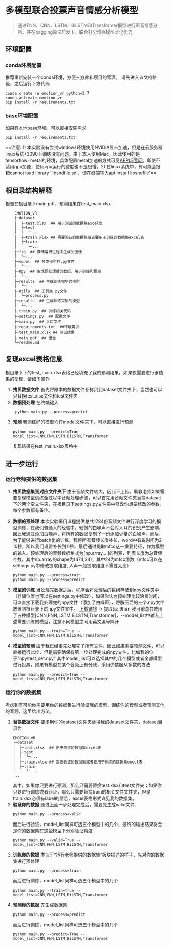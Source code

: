 # 多模型联合投票声音情感分析模型

> 通过FNN、CNN、LSTM、BiLSTM和Transformer模型进行声音情感分析。并在bagging算法启发下，联合打分增强模型泛化能力

## 环境配置
### conda环境配置
推荐重新安装一个conda环境，方便三方库和项目的管理。
请先进入该文档路径，之后运行下方代码

```shell
conda create -n emotion_vr python=3.7
conda activate emotion_vr
pip install -r requirements.txt
```


### base环境配置
如果有本地base环境，可以直接安装需求

```shell
pip install -r requirements.txt
```


==注意: 1) 本实验没有尝试windows环境使用NVIDIA显卡加速，但是在云服务器linux系统+3090下训练没有问题。由于本人使用Mac，因此使用的是tensorflow+metal的环境，具体配置metal加速的方式可见[APPLE官网](https://developer.apple.com/metal/tensorflow-plugin/)，即使不适用gpu加速，使用cpu运行的速度也不是很慢。2) 在linux系统中，有可能会报错cannot load library 'libsndfile.so'，请在终端输入apt install libsndfile1==


## 根目录结构解释
报告在根目录下main.pdf，预测结果在test_main.xlsx
```
    EMOTION_VR
    ├─dataset
    │  ├─test.xlsx  ## 用于测试的数据集excel表
    │  ├─test
    │  │  └─...
    │  ├─train.xlsx ## 需要验证的数据集或者要用于训练的数据集excel表
    │  ├─train
    │     └─...
    ├─fig  ## 存储运行过程中生成的图像
    │  └─...
    ├─model  ## 各类模型的.py文件
    │  └─...
    ├─npy  ## 生成预处理后的数组，用于训练和预测
    │  └─...
    ├─results  ## 生成训练完毕的模型
    │  └─...
    ├─utils  ## 工具类.py文件
    │  └─process.py
    ├─results  ## 生成训练完毕的模型
    │  └─...
    ├─train.py  ## 训练相关代码
    ├─settings.py  ## 配置文件
    ├─main.py  ## 入口文件
    ├─requirements.txt  ##环境需求
    ├─test_main.xlsx ## 测试结果
    ├─main.pdf  ## 报告
    └─readme.md
```


## 复现excel表格信息
根目录下下的test_main.xlsx表格已经填充了我的预测结果。如果仅需要进行该结果的复现，请如下操作
1. **拷贝数据文件**
   首先将原本的数据文件都拷贝到dataset文件夹下，当然也可以只替换test.xlsx文件和test文件夹
2. **数据预处理**
   在终端键入
   ```shell
    python main.py --process=predict
    ```
3. **预测**
    我训练好的模型均在model文件夹下，可以直接进行预测
    ```shell
    python main.py --predict=True --model_list=CNN,FNN,LSTM,BiLSTM,Transformer
    ```
    复现结果在test_main.xlsx表格中



## 进一步运行
### 运行老师提供的数据集
1. **拷贝数据集到对应文件夹下**
    由于音频文件较大，因此不上传。助教老师如果需要复现模型训练全过程中音频处理步骤，可以首先用音频文件夹替换dataset下的两个空文件夹，在根目录下settings.py文件夹中修改你想要修改的参数，每个参数都有备注。
2. **数据的预处理**
   本次实验采用课程提供总共1784份音频文件进行深度学习的模型训练，在我们普通人的经验中，轻微的白噪声不会对人耳的识别产生影响，因此我通过添加白噪声，将所有的数据复制了一份添加少量的白噪声。而后，为了能够进行batch化的训练，我将所有音频长度补长，word中有说时间为2-10秒，所以我们设置补长到11秒。最后通过提取mfcc这一重要特征，作为模型的输入。预处理后的音频数据格式为[np.array,...]的列表，列表长度为总音频个数，其中np.array的shape为(474,24)，其中24为mfcc维数（mfcc可以在settings.py中修改提取维度, 人声一般提取维度不需要太高）
    ```shell
    python main.py --process=train
    python main.py --process=predict
    ```

3.  **模型的训练**
    当处理完数据之后，程序会将处理后的数组存储到npy文件夹中（存储位置也可以在settings.py中修改），如果你认为预处理比较浪费时间，可以直接下载我处理完的npy文件（添加了白噪声），将解压后的三个.npy文件放置到根目录下的npy文件夹中。
    [下载链接](https://pan.baidu.com/s/1Unci0lRU7zdAZI5xipWhZQ) → 提取码: 9hdn 
    我目前总共使用了五种模型[CNN,FNN,LSTM,BiLSTM,Transformer]，--model_list中输入上述需要训练的模型，注意不同模型之间用英文逗号隔开
    ```shell
    python main.py --train=True --model_list=CNN,FNN,LSTM,BiLSTM,Transformer
    ```
4. **模型的预测**
    由于我已经事先处理完了所有文件，因此如果需要预测文件，可以直接运行此步，但是需要确保有第一步处理完成的npy文件，比如我的位于"npy/test_set.npy"
    其中model_list可以选择其中的几个模型或者全部模型进行投票，如果有模型在某个音频上有分歧，采用少数服从多数的方法
    ```shell
    python main.py --predict=True --model_list=CNN,FNN,LSTM,BiLSTM,Transformer
    ```

### 运行你的数据集
考虑到有可能你需要用你的数据集进行验证我的模型、训练你的模型或者预测其他的音频，这里给出方法。
1. **替换数据文件**
    要求用你的dataset文件夹替换我的dataset文件夹，dataset目录为
    ```
    EMOTION_VR
    ├─dataset
    │  ├─test.xlsx  ## 用于测试的数据集excel表
    │  ├─test
    │  │  └─...
    │  ├─train.xlsx ## 需要验证的数据集或者要用于训练的数据集excel表
    │  ├─train
    │     └─...
    ...
    ```
    其中，如果你只要进行预测，那么只需要替换test.xlsx和test文件夹；如果你只要进行训练或者验证，那么只需要替换train的相关文件文件夹，但是train.xlsx必须有label的信息，excel表格形式详见我的数据集。
2. **验证你的数据**
    通过上面一步处理完成后，需要先生成valid文件.
    ```shell
    python main.py --process=valid 
    ```
    而后进行验证，model_list同样可选五个模型中的几个，最终的输出结果将会是你的数据集在这些模型下分别验证精度
    ```shell
    python main.py --valid=True --model_list=CNN,FNN,LSTM,BiLSTM,Transformer
    ```
3. **训练你的数据**
    类似于“运行老师提供的数据集”板块描述的样子，先对你的数据集进行预处理
    ```shell
    python main.py --process=train 
    ```
    而后进行训练，model_list同样可选五个模型中的几个
    ```shell
    python main.py --train=True --model_list=CNN,FNN,LSTM,BiLSTM,Transformer
    ```
4. **预测你的数据**
    先生成数据集
    ```shell
    python main.py --process=predict
    ```
    而后进行训练，model_list同样可选五个模型中的几个
    ```shell
    python main.py --predict=True --model_list=CNN,FNN,LSTM,BiLSTM,Transformer
    ```